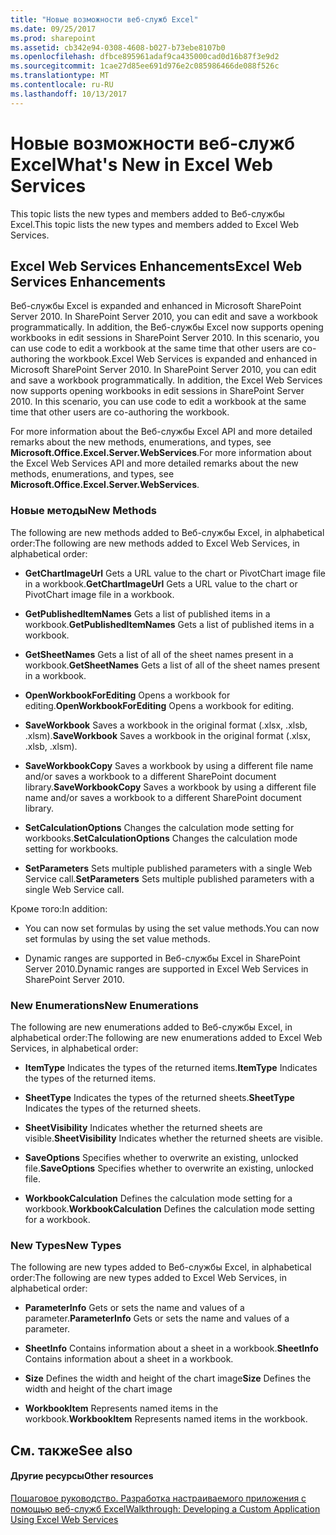 ```yaml
---
title: "Новые возможности веб-служб Excel"
ms.date: 09/25/2017
ms.prod: sharepoint
ms.assetid: cb342e94-0308-4608-b027-b73ebe8107b0
ms.openlocfilehash: dfbce895961adaf9ca435000cad0d16b87f3e9d2
ms.sourcegitcommit: 1cae27d85ee691d976e2c085986466de088f526c
ms.translationtype: MT
ms.contentlocale: ru-RU
ms.lasthandoff: 10/13/2017
---
```

# <a name="whats-new-in-excel-web-services"></a><span data-ttu-id="e0dd0-102">Новые возможности веб-служб Excel</span><span class="sxs-lookup"><span data-stu-id="e0dd0-102">What's New in Excel Web Services</span></span>

<span data-ttu-id="e0dd0-103">This topic lists the new types and members added to Веб-службы Excel.</span><span class="sxs-lookup"><span data-stu-id="e0dd0-103">This topic lists the new types and members added to Excel Web Services.</span></span>
  
    
    


## <a name="excel-web-services-enhancements"></a><span data-ttu-id="e0dd0-104">Excel Web Services Enhancements</span><span class="sxs-lookup"><span data-stu-id="e0dd0-104">Excel Web Services Enhancements</span></span>

<span data-ttu-id="e0dd0-p101">Веб-службы Excel is expanded and enhanced in Microsoft SharePoint Server 2010. In SharePoint Server 2010, you can edit and save a workbook programmatically. In addition, the Веб-службы Excel now supports opening workbooks in edit sessions in SharePoint Server 2010. In this scenario, you can use code to edit a workbook at the same time that other users are co-authoring the workbook.</span><span class="sxs-lookup"><span data-stu-id="e0dd0-p101">Excel Web Services is expanded and enhanced in Microsoft SharePoint Server 2010. In SharePoint Server 2010, you can edit and save a workbook programmatically. In addition, the Excel Web Services now supports opening workbooks in edit sessions in SharePoint Server 2010. In this scenario, you can use code to edit a workbook at the same time that other users are co-authoring the workbook.</span></span>
  
    
    
<span data-ttu-id="e0dd0-109">For more information about the Веб-службы Excel API and more detailed remarks about the new methods, enumerations, and types, see **Microsoft.Office.Excel.Server.WebServices**.</span><span class="sxs-lookup"><span data-stu-id="e0dd0-109">For more information about the Excel Web Services API and more detailed remarks about the new methods, enumerations, and types, see **Microsoft.Office.Excel.Server.WebServices**.</span></span>
  
    
    

### <a name="new-methods"></a><span data-ttu-id="e0dd0-110">Новые методы</span><span class="sxs-lookup"><span data-stu-id="e0dd0-110">New Methods</span></span>

<span data-ttu-id="e0dd0-111">The following are new methods added to Веб-службы Excel, in alphabetical order:</span><span class="sxs-lookup"><span data-stu-id="e0dd0-111">The following are new methods added to Excel Web Services, in alphabetical order:</span></span> 
  
    
    

- <span data-ttu-id="e0dd0-112">**GetChartImageUrl** Gets a URL value to the chart or PivotChart image file in a workbook.</span><span class="sxs-lookup"><span data-stu-id="e0dd0-112">**GetChartImageUrl** Gets a URL value to the chart or PivotChart image file in a workbook.</span></span>
    
  
- <span data-ttu-id="e0dd0-113">**GetPublishedItemNames** Gets a list of published items in a workbook.</span><span class="sxs-lookup"><span data-stu-id="e0dd0-113">**GetPublishedItemNames** Gets a list of published items in a workbook.</span></span>
    
  
- <span data-ttu-id="e0dd0-114">**GetSheetNames** Gets a list of all of the sheet names present in a workbook.</span><span class="sxs-lookup"><span data-stu-id="e0dd0-114">**GetSheetNames** Gets a list of all of the sheet names present in a workbook.</span></span>
    
  
- <span data-ttu-id="e0dd0-115">**OpenWorkbookForEditing** Opens a workbook for editing.</span><span class="sxs-lookup"><span data-stu-id="e0dd0-115">**OpenWorkbookForEditing** Opens a workbook for editing.</span></span>
    
  
- <span data-ttu-id="e0dd0-116">**SaveWorkbook** Saves a workbook in the original format (.xlsx, .xlsb, .xlsm).</span><span class="sxs-lookup"><span data-stu-id="e0dd0-116">**SaveWorkbook** Saves a workbook in the original format (.xlsx, .xlsb, .xlsm).</span></span>
    
  
- <span data-ttu-id="e0dd0-117">**SaveWorkbookCopy** Saves a workbook by using a different file name and/or saves a workbook to a different SharePoint document library.</span><span class="sxs-lookup"><span data-stu-id="e0dd0-117">**SaveWorkbookCopy** Saves a workbook by using a different file name and/or saves a workbook to a different SharePoint document library.</span></span>
    
  
- <span data-ttu-id="e0dd0-118">**SetCalculationOptions** Changes the calculation mode setting for workbooks.</span><span class="sxs-lookup"><span data-stu-id="e0dd0-118">**SetCalculationOptions** Changes the calculation mode setting for workbooks.</span></span>
    
  
- <span data-ttu-id="e0dd0-119">**SetParameters** Sets multiple published parameters with a single Web Service call.</span><span class="sxs-lookup"><span data-stu-id="e0dd0-119">**SetParameters** Sets multiple published parameters with a single Web Service call.</span></span>
    
  
<span data-ttu-id="e0dd0-120">Кроме того:</span><span class="sxs-lookup"><span data-stu-id="e0dd0-120">In addition:</span></span>
  
    
    

- <span data-ttu-id="e0dd0-121">You can now set formulas by using the set value methods.</span><span class="sxs-lookup"><span data-stu-id="e0dd0-121">You can now set formulas by using the set value methods.</span></span>
    
  
- <span data-ttu-id="e0dd0-122">Dynamic ranges are supported in Веб-службы Excel in SharePoint Server 2010.</span><span class="sxs-lookup"><span data-stu-id="e0dd0-122">Dynamic ranges are supported in Excel Web Services in SharePoint Server 2010.</span></span>
    
  

### <a name="new-enumerations"></a><span data-ttu-id="e0dd0-123">New Enumerations</span><span class="sxs-lookup"><span data-stu-id="e0dd0-123">New Enumerations</span></span>

<span data-ttu-id="e0dd0-124">The following are new enumerations added to Веб-службы Excel, in alphabetical order:</span><span class="sxs-lookup"><span data-stu-id="e0dd0-124">The following are new enumerations added to Excel Web Services, in alphabetical order:</span></span>
  
    
    

- <span data-ttu-id="e0dd0-125">**ItemType** Indicates the types of the returned items.</span><span class="sxs-lookup"><span data-stu-id="e0dd0-125">**ItemType** Indicates the types of the returned items.</span></span>
    
  
- <span data-ttu-id="e0dd0-126">**SheetType** Indicates the types of the returned sheets.</span><span class="sxs-lookup"><span data-stu-id="e0dd0-126">**SheetType** Indicates the types of the returned sheets.</span></span>
    
  
- <span data-ttu-id="e0dd0-127">**SheetVisibility** Indicates whether the returned sheets are visible.</span><span class="sxs-lookup"><span data-stu-id="e0dd0-127">**SheetVisibility** Indicates whether the returned sheets are visible.</span></span>
    
  
- <span data-ttu-id="e0dd0-128">**SaveOptions** Specifies whether to overwrite an existing, unlocked file.</span><span class="sxs-lookup"><span data-stu-id="e0dd0-128">**SaveOptions** Specifies whether to overwrite an existing, unlocked file.</span></span>
    
  
- <span data-ttu-id="e0dd0-129">**WorkbookCalculation** Defines the calculation mode setting for a workbook.</span><span class="sxs-lookup"><span data-stu-id="e0dd0-129">**WorkbookCalculation** Defines the calculation mode setting for a workbook.</span></span>
    
  

### <a name="new-types"></a><span data-ttu-id="e0dd0-130">New Types</span><span class="sxs-lookup"><span data-stu-id="e0dd0-130">New Types</span></span>

<span data-ttu-id="e0dd0-131">The following are new types added to Веб-службы Excel, in alphabetical order:</span><span class="sxs-lookup"><span data-stu-id="e0dd0-131">The following are new types added to Excel Web Services, in alphabetical order:</span></span>
  
    
    

- <span data-ttu-id="e0dd0-132">**ParameterInfo** Gets or sets the name and values of a parameter.</span><span class="sxs-lookup"><span data-stu-id="e0dd0-132">**ParameterInfo** Gets or sets the name and values of a parameter.</span></span>
    
  
- <span data-ttu-id="e0dd0-133">**SheetInfo** Contains information about a sheet in a workbook.</span><span class="sxs-lookup"><span data-stu-id="e0dd0-133">**SheetInfo** Contains information about a sheet in a workbook.</span></span>
    
  
- <span data-ttu-id="e0dd0-134">**Size** Defines the width and height of the chart image</span><span class="sxs-lookup"><span data-stu-id="e0dd0-134">**Size** Defines the width and height of the chart image</span></span>
    
  
- <span data-ttu-id="e0dd0-135">**WorkbookItem** Represents named items in the workbook.</span><span class="sxs-lookup"><span data-stu-id="e0dd0-135">**WorkbookItem** Represents named items in the workbook.</span></span>
    
  

## <a name="see-also"></a><span data-ttu-id="e0dd0-136">См. также</span><span class="sxs-lookup"><span data-stu-id="e0dd0-136">See also</span></span>


#### <a name="other-resources"></a><span data-ttu-id="e0dd0-137">Другие ресурсы</span><span class="sxs-lookup"><span data-stu-id="e0dd0-137">Other resources</span></span>


  
    
    
 [<span data-ttu-id="e0dd0-138">Пошаговое руководство. Разработка настраиваемого приложения с помощью веб-служб Excel</span><span class="sxs-lookup"><span data-stu-id="e0dd0-138">Walkthrough: Developing a Custom Application Using Excel Web Services</span></span>](walkthrough-developing-a-custom-application-using-excel-web-services.md)
